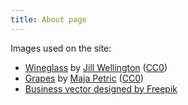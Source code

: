 ```yaml
---
title: About page
---
```


Images used on the site:

- [Wineglass](https://pixabay.com/en/wineglass-wine-glass-wine-tasting-553467/) by [Jill Wellington](https://pixabay.com/en/users/jill111-334088/) ([CC0](https://creativecommons.org/publicdomain/zero/1.0/))
- [Grapes](https://unsplash.com/photos/vGQ49l9I4EE/) by [Maja Petric](https://unsplash.com/majapetric) ([CC0](https://creativecommons.org/publicdomain/zero/1.0/))
- [Business vector designed by Freepik](http://www.freepik.com/free-vector/businessman-silhouettes-avatars_722500.htm)
